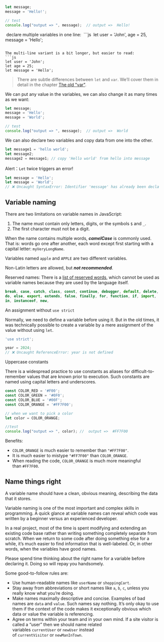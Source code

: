 ```js
let message;
message = 'Hello!';

// test
console.log("output => ", message);  // output =>  Hello!
```

 declare multiple variables in one line:
 ```js
 let user = 'John', age = 25, message = 'Hello';
```

The multi-line variant is a bit longer, but easier to read:
```js
let user = 'John';
let age = 25;
let message = 'Hello';
```

> There are subtle differences between `let` and `var`.
> We’ll cover them in detail in the chapter [The old "var"](https://javascript.info/var).


We can put any value in the variables, we can also change it as many times as we want:

```js
let message;
message = 'Hello';
message = 'World';

// test
console.log("output => ", message);  // output =>  World
```

We can also declare two variables and copy data from one into the other.

```js
let message1 = 'hello world';
let message2;
message2 = message1; // copy 'Hello world' from hello into message

```

Alert：`Let` twice triggers an error!
```js
let message = 'Hello';
let message = 'World';
// ❌ Uncaught SyntaxError: Identifier 'message' has already been declared
```

## Variable naming

There are two limitations on variable names in JavaScript:
1. The name must contain only letters, digits, or the symbols `$` and `_`.
2. The first character must not be a digit.

When the name contains multiple words, ***camelCase*** is commonly used. That is: words go one after another, each word except first starting with a capital letter: `myVeryLongName`.

Variables named `apple` and `APPLE` are two different variables.

Non-Latin letters are allowed, but ***not recommended***.

Reserved names: There is a [list of reserved words](https://developer.mozilla.org/en-US/docs/Web/JavaScript/Reference/Lexical_grammar#Keywords), which cannot be used as variable names because they are used by the language itself.

```js
break, case, catch, class, const, continue, debugger, default, delete,
do, else, export, extends, false, finally, for, function, if, import,
in, instanceof, new,  
```

An assignment without `use strict`

Normally, we need to define a variable before using it. But in the old times, it was technically possible to create a variable by a mere assignment of the value without using `let`.


```js
'use strict';

year = 2024; 
// ❌ Uncaught ReferenceError: year is not defined
```


Uppercase constants

There is a widespread practice to use constants as aliases for difficult-to-remember values that are known prior to execution. Such constants are named using capital letters and underscores.

```js
const COLOR_RED = '#F00';
const COLOR_GREEN = '#0F0';
const COLOR_BLUE = '#00F';
const COLOR_ORANGE = '#FF7F00';

// when we want to pick a color
let color = COLOR_ORANGE;

//test
console.log("output => ", color); //  output =>  #FF7F00
```


Benefits:
- `COLOR_ORANGE` is much easier to remember than `"#FF7F00"`.
- It is much easier to mistype `"#FF7F00"` than `COLOR_ORANGE`.
- When reading the code, `COLOR_ORANGE` is much more meaningful than `#FF7F00`.


## Name things right

A variable name should have a clean, obvious meaning, describing the data that it stores.

Variable naming is one of the most important and complex skills in programming. A quick glance at variable names can reveal which code was written by a beginner versus an experienced developer.

In a real project, most of the time is spent modifying and extending an existing code base rather than writing something completely separate from scratch. When we return to some code after doing something else for a while, it’s much easier to find information that is well-labeled. Or, in other words, when the variables have good names.

Please spend time thinking about the right name for a variable before declaring it. Doing so will repay you handsomely.

Some good-to-follow rules are:

- Use human-readable names like `userName` or `shoppingCart`.
- Stay away from abbreviations or short names like `a`, `b`, `c`, unless you really know what you’re doing.
- Make names maximally descriptive and concise. Examples of bad names are `data` and `value`. Such names say nothing. It’s only okay to use them if the context of the code makes it exceptionally obvious which data or value the variable is referencing.
- Agree on terms within your team and in your own mind. If a site visitor is called a “user” then we should name related variables `currentUser` or `newUser` instead of `currentVisitor` or `newManInTown`.